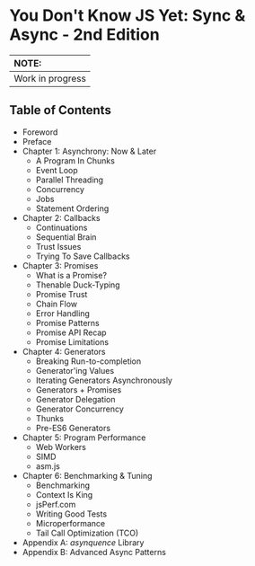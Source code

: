 # You Don't Know JS Yet: Sync & Async - 2nd Edition

| NOTE: |
| :--- |
| Work in progress |

## Table of Contents

* Foreword
* Preface
* Chapter 1: Asynchrony: Now & Later
    * A Program In Chunks
    * Event Loop
    * Parallel Threading
    * Concurrency
    * Jobs
    * Statement Ordering
* Chapter 2: Callbacks
    * Continuations
    * Sequential Brain
    * Trust Issues
    * Trying To Save Callbacks
* Chapter 3: Promises
    * What is a Promise?
    * Thenable Duck-Typing
    * Promise Trust
    * Chain Flow
    * Error Handling
    * Promise Patterns
    * Promise API Recap
    * Promise Limitations
* Chapter 4: Generators
    * Breaking Run-to-completion
    * Generator'ing Values
    * Iterating Generators Asynchronously
    * Generators + Promises
    * Generator Delegation
    * Generator Concurrency
    * Thunks
    * Pre-ES6 Generators
* Chapter 5: Program Performance
    * Web Workers
    * SIMD
    * asm.js
* Chapter 6: Benchmarking & Tuning
    * Benchmarking
    * Context Is King
    * jsPerf.com
    * Writing Good Tests
    * Microperformance
    * Tail Call Optimization (TCO)
* Appendix A: *asynquence* Library
* Appendix B: Advanced Async Patterns

